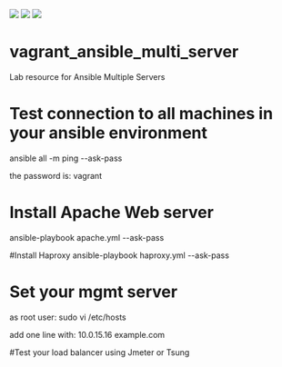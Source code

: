 [![](https://img.shields.io/badge/SISTECH-LAB-orange.svg)](http://cs.uph.edu)
[![](https://img.shields.io/badge/SISTECH-Software%20Engineering-green.svg)](http://cs.uph.edu)
[![](https://img.shields.io/badge/SISTECH--UPH-Cloud%20Computing-blue.svg)](http://cs.uph.edu)

# vagrant_ansible_multi_server
Lab resource for Ansible Multiple Servers

# Test connection to all machines in your ansible environment
ansible all -m ping --ask-pass

the password is: vagrant

# Install Apache Web server
ansible-playbook apache.yml --ask-pass

#Install Haproxy
ansible-playbook haproxy.yml --ask-pass

# Set your mgmt server
as root user: 
sudo vi /etc/hosts

add one line with:
10.0.15.16 example.com 

#Test your load balancer using Jmeter or Tsung

